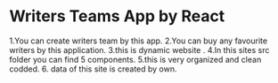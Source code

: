 # Writers Teams App by React
1.You can create writers team by this app.
2.You can buy any favourite writers by this application.
3.this is dynamic website .
4.In this sites src folder you can find 5 components.
5.this is very organized and clean codded.
6. data of this site is created by own.
